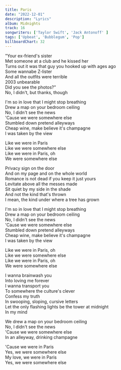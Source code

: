 ```yaml
---
title: Paris
date: "2022-12-01"
description: "Lyrics"
album: Midnights
track: 16
songwriters: ['Taylor Swift', 'Jack Antonoff' ]
tags: ['Upbeat', 'Bubblegum', 'Pop']
billboardChart: 32
---
```

<p className="verse-one">
"Your ex-friend's sister <br />
Met someone at a club and he kissed her <br />
Turns out it was that guy you hooked up with ages ago <br />
Some wannabe Z-lister <br />
And all the outfits were terrible <br />
2003 unbearable <br />
Did you see the photos?" <br />
No, I didn't, but thanks, though <br />
</p>
<p className="pre-chorus">
I'm so in love that I might stop breathing <br />
Drew a map on your bedroom ceiling <br />
No, I didn't see the news <br />
'Cause we were somewhere else <br />
Stumbled down pretend alleyways <br />
Cheap wine, make believe it's champagne <br />
I was taken by the view <br />
</p>
<p className="chorus">
Like we were in Paris <br />
Like we were somewhere else <br />
Like we were in Paris, oh <br />
We were somewhere else <br />
</p>
<p className="verse-two">
Privacy sign on the door <br />
And on my page and on the whole world <br />
Romance is not dead if you keep it just yours <br />
Levitate above all the messes made <br />
Sit quiet by my side in the shade <br />
And not the kind that's thrown <br />
I mean, the kind under where a tree has grown <br />
</p>
<p className="pre-chorus">
I'm so in love that I might stop breathing <br />
Drew a map on your bedroom ceiling <br />
No, I didn't see the news <br />
'Cause we were somewhere else <br />
Stumbled down pretend alleyways <br />
Cheap wine, make believe it's champagne <br />
I was taken by the view <br />
</p>
<p className="chorus">
Like we were in Paris, oh <br />
Like we were somewhere else <br />
Like we were in Paris, oh <br />
We were somewhere else <br />
</p>
<p className="bridge">
I wanna brainwash you <br />
Into loving me forever <br />
I wanna transport you <br />
To somewhere the culture's clever <br />
Confess my truth <br />
In swooping, sloping, cursive letters <br />
Let the only flashing lights be the tower at midnight <br />
In my mind <br />
</p>
<p className="breakdown">
We drew a map on your bedroom ceiling <br />
No, I didn't see the news <br />
'Cause we were somewhere else <br />
In an alleyway, drinking champagne <br />
</p>
<p className="chorus">
'Cause we were in Paris <br />
Yes, we were somewhere else <br />
My love, we were in Paris <br />
Yes, we were somewhere else <br />
</p>
